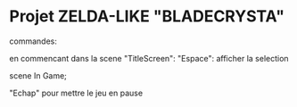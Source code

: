 # Projet ZELDA-LIKE "BLADECRYSTA"

commandes:

en commencant dans la scene "TitleScreen":
"Espace": afficher la selection

scene In Game;

"Echap" pour mettre le jeu en pause
